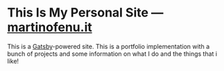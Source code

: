 # This Is My Personal Site — [martinofenu.it](https://[martinofenu.it)

This is a [Gatsby](https://www.gatsbyjs.org)-powered site. This is a portfolio implementation with a bunch of projects and some information on what I do and the things that i like!
